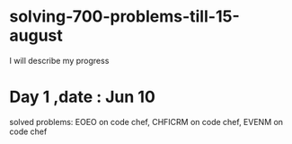 # solving-700-problems-till-15-august
I will describe my progress
# Day 1 ,date : Jun 10 
solved problems: EOEO on code chef, 
                 CHFICRM on code chef, 
                 EVENM on code chef
